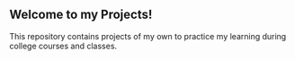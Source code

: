## Welcome to my Projects!
This repository contains projects of my own to practice my learning during college courses and classes.
